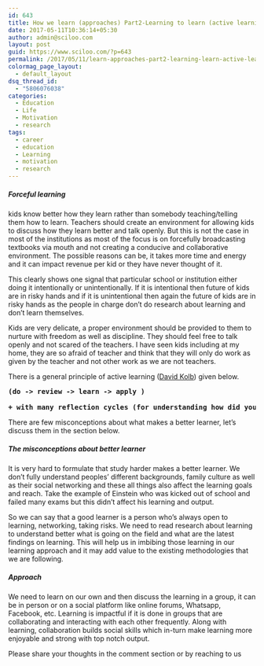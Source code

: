 ```yaml
---
id: 643
title: How we learn (approaches) Part2-Learning to learn (active learning)
date: 2017-05-11T10:36:14+05:30
author: admin@sciloo.com
layout: post
guid: https://www.sciloo.com/?p=643
permalink: /2017/05/11/learn-approaches-part2-learning-learn-active-learning/
colormag_page_layout:
  - default_layout
dsq_thread_id:
  - "5806076038"
categories:
  - Education
  - Life
  - Motivation
  - research
tags:
  - career
  - education
  - Learning
  - motivation
  - research
---
```

##### Forceful learning

kids know better how they learn rather than somebody teaching/telling them how to learn. Teachers should create an environment for allowing kids to discuss how they learn better and talk openly. But this is not the case in most of the institutions as most of the focus is on forcefully broadcasting textbooks via mouth and not creating a conducive and collaborative environment. The possible reasons can be, it takes more time and energy and it can impact revenue per kid or they have never thought of it.

This clearly shows one signal that particular school or institution either doing it intentionally or unintentionally. If it is intentional then future of kids are in risky hands and if it is unintentional then again the future of kids are in risky hands as the people in charge don&#8217;t do research about learning and don&#8217;t learn themselves.

Kids are very delicate, a proper environment should be provided to them to nurture with freedom as well as discipline. They should feel free to talk openly and not scared of the teachers. I have seen kids including at my home, they are so afraid of teacher and think that they will only do work as given by the teacher and not other work as we are not teachers.

There is a general principle of active learning ([David Kolb](http://weatherhead.case.edu/executive-education/instructors/david-kolb)) given below.

<pre><strong>(do -&gt; review -&gt; learn -&gt; apply )</strong>

<strong>+ with many reflection cycles (for understanding how did you tackle the task and what learning you can take to do it better next time)</strong></pre>

There are few misconceptions about what makes a better learner, let&#8217;s discuss them in the section below.

##### The misconceptions about better learner

It is very hard to formulate that study harder makes a better learner. We don&#8217;t fully understand peoples&#8217; different backgrounds, family culture as well as their social networking and these all things also affect the learning goals and reach. Take the example of Einstein who was kicked out of school and failed many exams but this didn&#8217;t affect his learning and output.

So we can say that a good learner is a person who&#8217;s always open to learning, networking, taking risks. We need to read research about learning to understand better what is going on the field and what are the latest findings on learning. This will help us in imbibing those learning in our learning approach and it may add value to the existing methodologies that we are following.

##### Approach

We need to learn on our own and then discuss the learning in a group, it can be in person or on a social platform like online forums, Whatsapp, Facebook, etc. Learning is impactful if it is done in groups that are collaborating and interacting with each other frequently. Along with learning, collaboration builds social skills which in-turn make learning more enjoyable and strong with top notch output.

Please share your thoughts in the comment section or by reaching to us

&nbsp;
